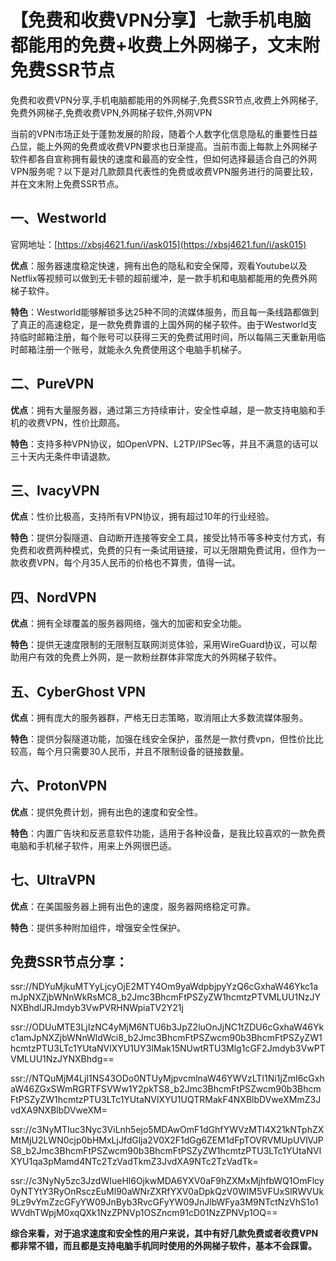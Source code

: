 # 【免费和收费VPN分享】七款手机电脑都能用的免费+收费上外网梯子，文末附免费SSR节点
免费和收费VPN分享,手机电脑都能用的外网梯子,免费SSR节点,收费上外网梯子,免费外网梯子,免费收费VPN,外网梯子软件,外网VPN

当前的VPN市场正处于蓬勃发展的阶段，随着个人数字化信息隐私的重要性日益凸显，能上外网的免费或收费VPN要求也日渐提高。当前市面上每款上外网梯子软件都各自宣称拥有最快的速度和最高的安全性，但如何选择最适合自己的外网VPN服务呢？以下是对几款颇具代表性的免费或收费VPN服务进行的简要比较，并在文末附上免费SSR节点。

## 一、Westworld
官网地址：[https://xbsj4621.fun/i/ask015](https://xbsj4621.fun/i/ask015)

**优点**：服务器速度稳定快速，拥有出色的隐私和安全保障，观看Youtube以及Netflix等视频可以做到无卡顿的超前缓冲，是一款手机和电脑都能用的免费外网梯子软件。

**特色**：Westworld能够解锁多达25种不同的流媒体服务，而且每一条线路都做到了真正的高速稳定，是一款免费靠谱的上国外网的梯子软件。由于Westworld支持临时邮箱注册，每个账号可以获得三天的免费试用时间，所以每隔三天重新用临时邮箱注册一个账号，就能永久免费使用这个电脑手机梯子。

## 二、PureVPN
**优点**：拥有大量服务器，通过第三方持续审计，安全性卓越，是一款支持电脑和手机的收费VPN，性价比颇高。

**特色**：支持多种VPN协议，如OpenVPN、L2TP/IPSec等，并且不满意的话可以三十天内无条件申请退款。

## 三、IvacyVPN
**优点**：性价比极高，支持所有VPN协议，拥有超过10年的行业经验。

**特色**：提供分裂隧道、自动断开连接等安全工具，接受比特币等多种支付方式，有免费和收费两种模式，免费的只有一条试用链接，可以无限期免费试用，但作为一款收费VPN，每个月35人民币的价格也不算贵，值得一试。

## 四、NordVPN
**优点**：拥有全球覆盖的服务器网络，强大的加密和安全功能。

**特色**：提供无速度限制的无限制互联网浏览体验，采用WireGuard协议，可以帮助用户有效的免费上外网，是一款粉丝群体非常庞大的外网梯子软件。

## 五、CyberGhost VPN
**优点**：拥有庞大的服务器群，严格无日志策略，取消阻止大多数流媒体服务。

**特色**：提供分裂隧道功能，加强在线安全保护，虽然是一款付费vpn，但性价比比较高，每个月只需要30人民币，并且不限制设备的链接数量。

## 六、ProtonVPN
**优点**：提供免费计划，拥有出色的速度和安全性。

**特色**：内置广告块和反恶意软件功能，适用于各种设备，是我比较喜欢的一款免费电脑和手机梯子软件，用来上外网很巴适。

## 七、UltraVPN
**优点**：在美国服务器上拥有出色的速度，服务器网络稳定可靠。

**特色**：提供多种附加组件，增强安全性保护。

## 免费SSR节点分享：
ssr://NDYuMjkuMTYyLjcyOjE2MTY4Om9yaWdpbjpyYzQ6cGxhaW46Ykc1amJpNXZjbWNnWkRsMC8_b2Jmc3BhcmFtPSZyZW1hcmtzPTVMLUU1NzJYNXBhdlJRJmdyb3VwPVRHNWpiaTV2Y21j

ssr://ODUuMTE3LjIzNC4yMjM6NTU6b3JpZ2luOnJjNC1tZDU6cGxhaW46Ykc1amJpNXZjbWNnWldWci8_b2Jmc3BhcmFtPSZwcm90b3BhcmFtPSZyZW1hcmtzPTU3LTc1YUtaNVlXYU1UY3lMak15NUwtRTU3Mlg1cGF2Jmdyb3VwPTVMLUU1NzJYNXBhdg==

ssr://NTQuMjM4LjI1NS43ODo0NTUyMjpvcmlnaW46YWVzLTI1Ni1jZmI6cGxhaW46ZGxSWmRGRTFSVWw1Y2pkTS8_b2Jmc3BhcmFtPSZwcm90b3BhcmFtPSZyZW1hcmtzPTU3LTc1YUtaNVlXYU1UQTRMakF4NXBlbDVweXMmZ3JvdXA9NXBlbDVweXM=

ssr://c3NyMTIuc3Nyc3ViLnh5ejo5MDAwOmF1dGhfYWVzMTI4X21kNTphZXMtMjU2LWN0cjp0bHMxLjJfdGlja2V0X2F1dGg6ZEM1dFpTOVRVMUpUVlVJPS8_b2Jmc3BhcmFtPSZwcm90b3BhcmFtPSZyZW1hcmtzPTU3LTc1YUtaNVlXYU1qa3pMamd4NTc2TzVadTkmZ3JvdXA9NTc2TzVadTk=

ssr://c3NyNy5zc3JzdWIueHl6OjkwMDA6YXV0aF9hZXMxMjhfbWQ1OmFlcy0yNTYtY3RyOnRsczEuMl90aWNrZXRfYXV0aDpkQzV0WlM5VFUxSlRWVUk9Lz9vYmZzcGFyYW09JnByb3RvcGFyYW09JnJlbWFya3M9NTctNzVhS1o1WVdhTWpjM0xqQXk1NzZPNVp1OSZncm91cD01NzZPNVp1OQ==

**综合来看，对于追求速度和安全性的用户来说，其中有好几款免费或者收费VPN都非常不错，而且都是支持电脑手机同时使用的外网梯子软件，基本不会踩雷。**
